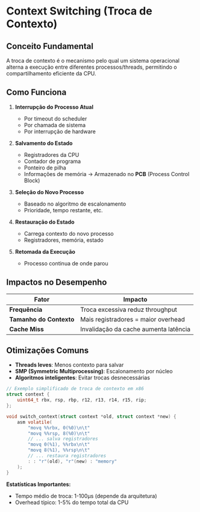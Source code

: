 # Context Switching (Troca de Contexto)

## Conceito Fundamental

A troca de contexto é o mecanismo pelo qual um sistema operacional alterna a execução entre diferentes processos/threads, permitindo o compartilhamento eficiente da CPU.

## Como Funciona

1. **Interrupção do Processo Atual**

   - Por timeout do scheduler
   - Por chamada de sistema
   - Por interrupção de hardware

2. **Salvamento do Estado**

   - Registradores da CPU
   - Contador de programa
   - Ponteiro de pilha
   - Informações de memória
     → Armazenado no **PCB** (Process Control Block)

3. **Seleção do Novo Processo**

   - Baseado no algoritmo de escalonamento
   - Prioridade, tempo restante, etc.

4. **Restauração do Estado**

   - Carrega contexto do novo processo
   - Registradores, memória, estado

5. **Retomada da Execução**
   - Processo continua de onde parou

## Impactos no Desempenho

| Fator                   | Impacto                               |
| ----------------------- | ------------------------------------- |
| **Frequência**          | Troca excessiva reduz throughput      |
| **Tamanho do Contexto** | Mais registradores = maior overhead   |
| **Cache Miss**          | Invalidação da cache aumenta latência |

## Otimizações Comuns

- **Threads leves**: Menos contexto para salvar
- **SMP (Symmetric Multiprocessing)**: Escalonamento por núcleo
- **Algoritmos inteligentes**: Evitar trocas desnecessárias

```c
// Exemplo simplificado de troca de contexto em x86
struct context {
    uint64_t rbx, rsp, rbp, r12, r13, r14, r15, rip;
};

void switch_context(struct context *old, struct context *new) {
    asm volatile(
        "movq %%rbx, 0(%0)\n\t"
        "movq %%rsp, 8(%0)\n\t"
        // ... salva registradores
        "movq 0(%1), %%rbx\n\t"
        "movq 8(%1), %%rsp\n\t"
        // ... restaura registradores
        : : "r"(old), "r"(new) : "memory"
    );
}
```

**Estatísticas Importantes:**

- Tempo médio de troca: 1-100μs (depende da arquitetura)
- Overhead típico: 1-5% do tempo total da CPU
